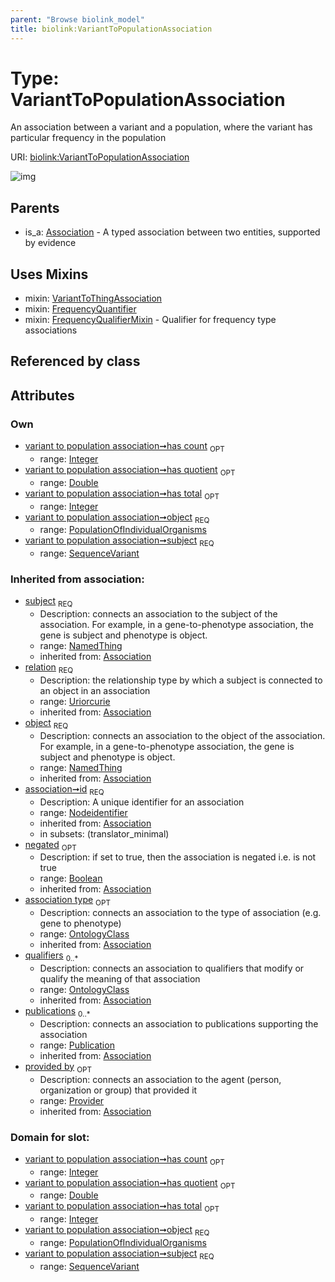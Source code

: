 ```yaml
---
parent: "Browse biolink_model"
title: biolink:VariantToPopulationAssociation
---
```


# Type: VariantToPopulationAssociation


An association between a variant and a population, where the variant has particular frequency in the population

URI: [biolink:VariantToPopulationAssociation](https://w3id.org/biolink/vocab/VariantToPopulationAssociation)

![img](http://yuml.me/diagram/nofunky;dir:TB/class/\[Provider]<provided%20by(i)%200..1-%20\[VariantToPopulationAssociation&#124;has_count:integer%20%3F;has_total:integer%20%3F;has_quotient:double%20%3F;relation(i):uriorcurie;id(i):nodeidentifier;negated(i):boolean%20%3F],%20\[Publication]<publications(i)%200..*-%20\[VariantToPopulationAssociation],%20\[OntologyClass]<qualifiers(i)%200..*-%20\[VariantToPopulationAssociation],%20\[OntologyClass]<association%20type(i)%200..1-%20\[VariantToPopulationAssociation],%20\[PopulationOfIndividualOrganisms]<object%201..1-%20\[VariantToPopulationAssociation],%20\[SequenceVariant]<subject%201..1-%20\[VariantToPopulationAssociation],%20\[VariantToPopulationAssociation]uses%20-.->\[VariantToThingAssociation],%20\[VariantToPopulationAssociation]uses%20-.->\[FrequencyQuantifier],%20\[VariantToPopulationAssociation]uses%20-.->\[FrequencyQualifierMixin],%20\[Association]^-\[VariantToPopulationAssociation])

## Parents

 *  is_a: [Association](Association.md) - A typed association between two entities, supported by evidence

## Uses Mixins

 *  mixin: [VariantToThingAssociation](VariantToThingAssociation.md)
 *  mixin: [FrequencyQuantifier](FrequencyQuantifier.md)
 *  mixin: [FrequencyQualifierMixin](FrequencyQualifierMixin.md) - Qualifier for frequency type associations

## Referenced by class


## Attributes


### Own

 * [variant to population association➞has count](variant_to_population_association_has_count.md)  <sub>OPT</sub>
    * range: [Integer](types/Integer.md)
 * [variant to population association➞has quotient](variant_to_population_association_has_quotient.md)  <sub>OPT</sub>
    * range: [Double](types/Double.md)
 * [variant to population association➞has total](variant_to_population_association_has_total.md)  <sub>OPT</sub>
    * range: [Integer](types/Integer.md)
 * [variant to population association➞object](variant_to_population_association_object.md)  <sub>REQ</sub>
    * range: [PopulationOfIndividualOrganisms](PopulationOfIndividualOrganisms.md)
 * [variant to population association➞subject](variant_to_population_association_subject.md)  <sub>REQ</sub>
    * range: [SequenceVariant](SequenceVariant.md)

### Inherited from association:

 * [subject](subject.md)  <sub>REQ</sub>
    * Description: connects an association to the subject of the association. For example, in a gene-to-phenotype association, the gene is subject and phenotype is object.
    * range: [NamedThing](NamedThing.md)
    * inherited from: [Association](Association.md)
 * [relation](relation.md)  <sub>REQ</sub>
    * Description: the relationship type by which a subject is connected to an object in an association
    * range: [Uriorcurie](types/Uriorcurie.md)
    * inherited from: [Association](Association.md)
 * [object](object.md)  <sub>REQ</sub>
    * Description: connects an association to the object of the association. For example, in a gene-to-phenotype association, the gene is subject and phenotype is object.
    * range: [NamedThing](NamedThing.md)
    * inherited from: [Association](Association.md)
 * [association➞id](association_id.md)  <sub>REQ</sub>
    * Description: A unique identifier for an association
    * range: [Nodeidentifier](types/Nodeidentifier.md)
    * inherited from: [Association](Association.md)
    * in subsets: (translator_minimal)
 * [negated](negated.md)  <sub>OPT</sub>
    * Description: if set to true, then the association is negated i.e. is not true
    * range: [Boolean](types/Boolean.md)
    * inherited from: [Association](Association.md)
 * [association type](association_type.md)  <sub>OPT</sub>
    * Description: connects an association to the type of association (e.g. gene to phenotype)
    * range: [OntologyClass](OntologyClass.md)
    * inherited from: [Association](Association.md)
 * [qualifiers](qualifiers.md)  <sub>0..*</sub>
    * Description: connects an association to qualifiers that modify or qualify the meaning of that association
    * range: [OntologyClass](OntologyClass.md)
    * inherited from: [Association](Association.md)
 * [publications](publications.md)  <sub>0..*</sub>
    * Description: connects an association to publications supporting the association
    * range: [Publication](Publication.md)
    * inherited from: [Association](Association.md)
 * [provided by](provided_by.md)  <sub>OPT</sub>
    * Description: connects an association to the agent (person, organization or group) that provided it
    * range: [Provider](Provider.md)
    * inherited from: [Association](Association.md)

### Domain for slot:

 * [variant to population association➞has count](variant_to_population_association_has_count.md)  <sub>OPT</sub>
    * range: [Integer](types/Integer.md)
 * [variant to population association➞has quotient](variant_to_population_association_has_quotient.md)  <sub>OPT</sub>
    * range: [Double](types/Double.md)
 * [variant to population association➞has total](variant_to_population_association_has_total.md)  <sub>OPT</sub>
    * range: [Integer](types/Integer.md)
 * [variant to population association➞object](variant_to_population_association_object.md)  <sub>REQ</sub>
    * range: [PopulationOfIndividualOrganisms](PopulationOfIndividualOrganisms.md)
 * [variant to population association➞subject](variant_to_population_association_subject.md)  <sub>REQ</sub>
    * range: [SequenceVariant](SequenceVariant.md)
